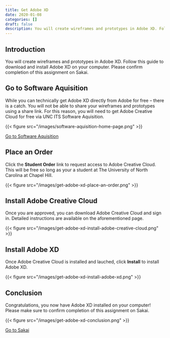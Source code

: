 ```yaml
---
title: Get Adobe XD
date: 2020-01-08
categories: []
draft: false
description: You will create wireframes and prototypes in Adobe XD. Follow this guide to download and install Adobe XD on your computer. Please confirm completion of this assignment on Sakai.
---
```


## Introduction

You will create wireframes and prototypes in Adobe XD. Follow this guide to download and install Adobe XD on your computer. Please confirm completion of this assignment on Sakai.

## Go to Software Aquisition

While you can technically get Adobe XD directly from Adobe for free – there is a catch. You will not be able to share your wireframes and prototypes using a share link. For this reason, you will need to get Adobe Creative Cloud for free via UNC ITS Software Aquisition.

{{< figure src="/images/software-aquisition-home-page.png" >}}

[Go to Software Aquisition](https://software.sites.unc.edu/adobe/)

## Place an Order

Click the **Student Order** link to request access to Adobe Creative Cloud. This will be free so long as your a student at The University of North Carolina at Chapel Hill.

{{< figure src="/images/get-adobe-xd-place-an-order.png" >}}

## Install Adobe Creative Cloud

Once you are approved, you can download Adobe Creative Cloud and sign in. Detailed instructions are available on the aforementioned page.

{{< figure src="/images/get-adobe-xd-install-adobe-creative-cloud.png" >}}

## Install Adobe XD

Once Adobe Creative Cloud is installed and lauched, click **Install** to install Adobe XD.

{{< figure src="/images/get-adobe-xd-install-adobe-xd.png" >}}

## Conclusion

Congratulations, you now have Adobe XD installed on your computer! Please make sure to confirm completion of this assignment on Sakai.

{{< figure src="/images/get-adobe-xd-conclusion.png" >}}

[Go to Sakai](https://sakai.unc.edu)

